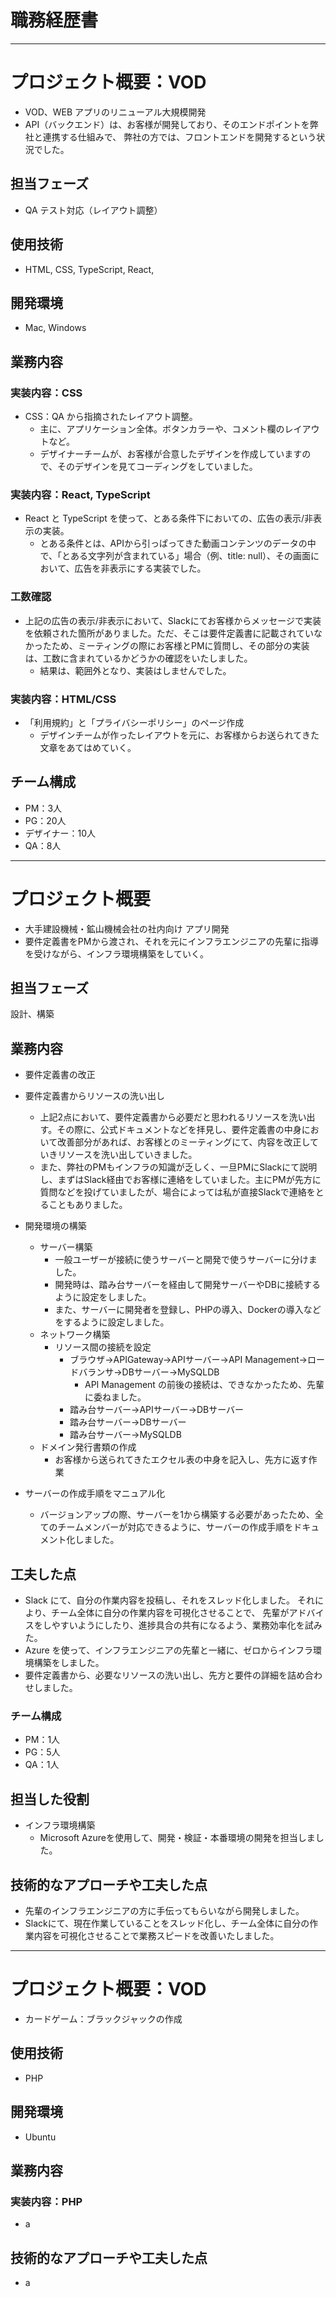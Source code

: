 # 職務経歴書
---
# プロジェクト概要：VOD
- VOD、WEB アプリのリニューアル大規模開発
- API（バックエンド）は、お客様が開発しており、そのエンドポイントを弊社と連携する仕組みで、
弊社の方では、フロントエンドを開発するという状況でした。

## 担当フェーズ
- QA テスト対応（レイアウト調整）

## 使用技術
- HTML, CSS, TypeScript, React, 

## 開発環境
- Mac, Windows

## 業務内容
### 実装内容：CSS
- CSS：QA から指摘されたレイアウト調整。
   - 主に、アプリケーション全体。ボタンカラーや、コメント欄のレイアウトなど。
   - デザイナーチームが、お客様が合意したデザインを作成していますので、そのデザインを見てコーディングをしていました。

### 実装内容：React, TypeScript
- React と TypeScript を使って、とある条件下においての、広告の表示/非表示の実装。
    - とある条件とは、APIから引っぱってきた動画コンテンツのデータの中で、「とある文字列が含まれている」場合（例、title: null）、その画面において、広告を非表示にする実装でした。

### 工数確認
- 上記の広告の表示/非表示において、Slackにてお客様からメッセージで実装を依頼された箇所がありました。ただ、そこは要件定義書に記載されていなかったため、ミーティングの際にお客様とPMに質問し、その部分の実装は、工数に含まれているかどうかの確認をいたしました。
    - 結果は、範囲外となり、実装はしませんでした。

### 実装内容：HTML/CSS
- 「利用規約」と「プライバシーポリシー」のページ作成
    - デザインチームが作ったレイアウトを元に、お客様からお送られてきた文章をあてはめていく。

## チーム構成
- PM：3人
- PG：20人
- デザイナー：10人
- QA：8人

---

# プロジェクト概要
- 大手建設機械・鉱山機械会社の社内向け アプリ開発
- 要件定義書をPMから渡され、それを元にインフラエンジニアの先輩に指導を受けながら、インフラ環境構築をしていく。

## 担当フェーズ
設計、構築

## 業務内容
- 要件定義書の改正
- 要件定義書からリソースの洗い出し
  - 上記2点において、要件定義書から必要だと思われるリソースを洗い出す。その際に、公式ドキュメントなどを拝見し、要件定義書の中身において改善部分があれば、お客様とのミーティングにて、内容を改正していきリソースを洗い出していきました。
  - また、弊社のPMもインフラの知識が乏しく、一旦PMにSlackにて説明し、まずはSlack経由でお客様に連絡をしていました。主にPMが先方に質問などを投げていましたが、場合によっては私が直接Slackで連絡をとることもありました。

- 開発環境の構築
  - サーバー構築
      - 一般ユーザーが接続に使うサーバーと開発で使うサーバーに分けました。
      - 開発時は、踏み台サーバーを経由して開発サーバーやDBに接続するように設定をしました。
      - また、サーバーに開発者を登録し、PHPの導入、Dockerの導入などをするように設定しました。
  - ネットワーク構築
      - リソース間の接続を設定
        - ブラウザ->APIGateway->APIサーバー->API Management->ロードバランサ->DBサーバー->MySQLDB
          - API Management の前後の接続は、できなかったため、先輩に委ねました。
        - 踏み台サーバー->APIサーバー->DBサーバー
        - 踏み台サーバー->DBサーバー
        - 踏み台サーバー->MySQLDB
  - ドメイン発行書類の作成
      - お客様から送られてきたエクセル表の中身を記入し、先方に返す作業

- サーバーの作成手順をマニュアル化
    - バージョンアップの際、サーバーを1から構築する必要があったため、全てのチームメンバーが対応できるように、サーバーの作成手順をドキュメント化しました。
  
## 工夫した点
- Slack にて、自分の作業内容を投稿し、それをスレッド化しました。
  それにより、チーム全体に自分の作業内容を可視化させることで、
  先輩がアドバイスをしやすいようにしたり、進捗具合の共有になるよう、業務効率化を試みた。
- Azure を使って、インフラエンジニアの先輩と一緒に、ゼロからインフラ環境構築をしました。
- 要件定義書から、必要なリソースの洗い出し、先方と要件の詳細を詰め合わせしました。

### チーム構成
- PM：1人
- PG：5人
- QA：1人

## 担当した役割
- インフラ環境構築
  - Microsoft Azureを使用して、開発・検証・本番環境の開発を担当しました。

## 技術的なアプローチや工夫した点
- 先輩のインフラエンジニアの方に手伝ってもらいながら開発しました。
- Slackにて、現在作業していることをスレッド化し、チーム全体に自分の作業内容を可視化させることで業務スピードを改善いたしました。

---

# プロジェクト概要：VOD
- カードゲーム：ブラックジャックの作成

## 使用技術
- PHP

## 開発環境
- Ubuntu

## 業務内容
### 実装内容：PHP
- a

## 技術的なアプローチや工夫した点
- a
